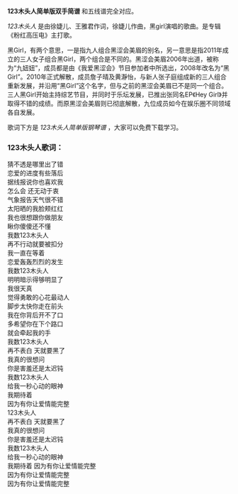

**123木头人简单版双手简谱** 和五线谱完全对应。

_123木头人_ 是由徐婕儿、王雅君作词，徐婕儿作曲，黑girl演唱的歌曲。是专辑《粉红高压电》主打歌。

黑Girl，有两个意思，一是指九人组合黑涩会美眉的别名，另一意思是指2011年成立的三人女子组合黑Girl，两个组合是不同的。黑涩会美眉2006年出道，被称为“九妞妞”，成员都是由《我爱黑涩会》节目参加者中所选出，2008年改名为“黑Girl”。2010年正式解散，成员詹子晴及黄瀞怡，与新人张子庭组成新的三人组合重新发展，并沿用“黑Girl”这个名字，但与之前的黑涩会美眉已不是同一个组合。三人黑Girl开始主持综艺节目，并同时于乐坛发展，已推出张同名EP《Hey
Girl》并取得不错的成绩。而原黑涩会美眉则已彻底解散，九位成员如今在娱乐圈不同领域各自发展。

歌词下方是 _123木头人简单版钢琴谱_ ，大家可以免费下载学习。

### 123木头人歌词：

猜不透是哪里出了错  
恋爱的进度有些落后  
据线报说你也喜欢我  
怎么会 还无动于衷  
气象报告天气很不错  
太阳晒的我脸颊红红  
我也很想跟你做朋友  
瞅你傻傻还不懂  
我数123木头人  
再不行动就要被扣分  
我一直在等着  
恋爱轰轰烈烈的发生  
我数123木头人  
明明暗示得够明显了  
我很天真  
觉得勇敢的心花最动人  
脚步太快你走在前头  
我在你背后开不了口  
多希望你在下个路口  
就会牵起我的手  
我数123木头人  
再不表白 天就要黑了  
我真的很想问  
你是害羞还是太迟钝  
我数123木头人  
给我一秒心动的眼神  
我期待着  
因为有你让爱情能完整  
123木头人  
再不表白 天就要黑了  
我真的很想问  
你是害羞还是太迟钝  
我数123木头人  
给我一秒心动的眼神  
我期待着 因为有你让爱情能完整  
因为有你让爱情能完整  
因为有你让爱情能完整

